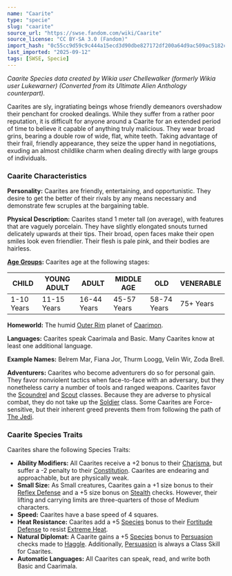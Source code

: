 ```yaml
---
name: "Caarite"
type: "specie"
slug: "caarite"
source_url: "https://swse.fandom.com/wiki/Caarite"
source_license: "CC BY-SA 3.0 (Fandom)"
import_hash: "0c55cc9d59c9c444a15ecd3d90dbe827172df200a64d9ac509ac5182cdca1e6e"
last_imported: "2025-09-12"
tags: [SWSE, Specie]
---
```

*Caarite Species data created by Wikia user Chellewalker (formerly Wikia user Lukewarner) (Converted from its Ultimate Alien Anthology counterpart).*

Caarites are sly, ingratiating beings whose friendly demeanors overshadow their penchant for crooked dealings. While they suffer from a rather poor reputation, it is difficult for anyone around a Caarite for an extended period of time to believe it capable of anything truly malicious. They wear broad grins, bearing a double row of wide, flat, white teeth. Taking advantage of their frail, friendly appearance, they seize the upper hand in negotiations, exuding an almost childlike charm when dealing directly with large groups of individuals.
### Caarite Characteristics
**Personality:** Caarites are friendly, entertaining, and opportunistic. They desire to get the better of their rivals by any means necessary and demonstrate few scruples at the bargaining table.

**Physical Description:** Caarites stand 1 meter tall (on average), with features that are vaguely porcelain. They have slightly elongated snouts turned delicately upwards at their tips. Their broad, open faces make their open smiles look even friendlier. Their flesh is pale pink, and their bodies are hairless.

**[Age Groups](https://swse.fandom.com/wiki/Age_Groups):** Caarites age at the following stages:

| CHILD | YOUNG ADULT | ADULT | MIDDLE AGE | OLD | VENERABLE |
| --- | --- | --- | --- | --- | --- |
| 1-10 Years | 11-15 Years | 16-44 Years | 45-57 Years | 58-74 Years | 75+ Years |

**Homeworld:** The humid [Outer Rim](https://swse.fandom.com/wiki/Outer_Rim) planet of [Caarimon](https://swse.fandom.com/wiki/Caarimon).

**Languages:** Caarites speak Caarimala and Basic. Many Caarites know at least one additional language.

**Example Names:** Belrem Mar, Fiana Jor, Thurm Loogg, Velin Wir, Zoda Brell.

**Adventurers:** Caarites who become adventurers do so for personal gain. They favor nonviolent tactics when face-to-face with an adversary, but they nonetheless carry a number of tools and ranged weapons. Caarites favor the [Scoundrel](https://swse.fandom.com/wiki/Scoundrel) and [Scout](https://swse.fandom.com/wiki/Scout) classes. Because they are adverse to physical combat, they do not take up the [Soldier](https://swse.fandom.com/wiki/Soldier) class. Some Caarites are Force-sensitive, but their inherent greed prevents them from following the path of [The Jedi](https://swse.fandom.com/wiki/The_Jedi).
### Caarite Species Traits
Caarites share the following Species Traits:
- **Ability Modifiers:** All Caarites receive a +2 bonus to their [Charisma](https://swse.fandom.com/wiki/Charisma), but suffer a -2 penalty to their [Constitution](https://swse.fandom.com/wiki/Constitution). Caarites are endearing and approachable, but are physically weak.
- **Small Size:** As Small creatures, Caarites gain a +1 size bonus to their [Reflex Defense](https://swse.fandom.com/wiki/Reflex_Defense) and a +5 size bonus on [Stealth](https://swse.fandom.com/wiki/Stealth) checks. However, their lifting and carrying limits are three-quarters of those of Medium characters.
- **Speed:** Caarites have a base speed of 4 squares.
- **Heat Resistance:** Caarites add a +5 [Species](https://swse.fandom.com/wiki/Species) bonus to their [Fortitude Defense](https://swse.fandom.com/wiki/Fortitude_Defense) to resist [Extreme Heat](https://swse.fandom.com/wiki/Extreme_Heat).
- **Natural Diplomat:** A Caarite gains a +5 [Species](https://swse.fandom.com/wiki/Species) bonus to [Persuasion](https://swse.fandom.com/wiki/Persuasion) checks made to [Haggle](https://swse.fandom.com/wiki/Haggle). Additionally, [Persuasion](https://swse.fandom.com/wiki/Persuasion) is always a Class Skill for Caarites.
- **Automatic Languages:** All Caarites can speak, read, and write both Basic and Caarimala.